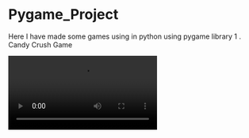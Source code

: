 # Pygame_Project
Here I have made some games using in python using pygame library
 1 . Candy Crush Game

![Game Demo](demo_video.mp4)
